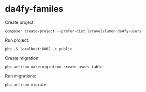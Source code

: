 # da4fy-familes

Create project:

    composer create-project --prefer-dist laravel/lumen da4fy-users

Run project:

    php -S localhost:8002 -t public

Create migration:

    php artisan make:migration create_users_table

Run migrations:

    php artisan migrate
